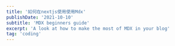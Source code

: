 ```yaml
---
title: '如何在nextjs使用使用Mdx'
publishDate: '2021-10-10'
subtitle: 'MDX beginners guide'
excerpt: 'A look at how to make the most of MDX in your blog'
tag: 'coding'
---
```


 
 